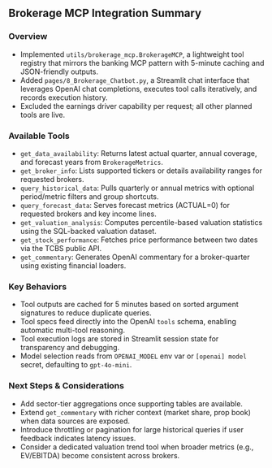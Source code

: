 ## Brokerage MCP Integration Summary

### Overview
- Implemented `utils/brokerage_mcp.BrokerageMCP`, a lightweight tool registry that mirrors the banking MCP pattern with 5-minute caching and JSON-friendly outputs.
- Added `pages/8_Brokerage_Chatbot.py`, a Streamlit chat interface that leverages OpenAI chat completions, executes tool calls iteratively, and records execution history.
- Excluded the earnings driver capability per request; all other planned tools are live.

### Available Tools
- `get_data_availability`: Returns latest actual quarter, annual coverage, and forecast years from `BrokerageMetrics`.
- `get_broker_info`: Lists supported tickers or details availability ranges for requested brokers.
- `query_historical_data`: Pulls quarterly or annual metrics with optional period/metric filters and group shortcuts.
- `query_forecast_data`: Serves forecast metrics (ACTUAL=0) for requested brokers and key income lines.
- `get_valuation_analysis`: Computes percentile-based valuation statistics using the SQL-backed valuation dataset.
- `get_stock_performance`: Fetches price performance between two dates via the TCBS public API.
- `get_commentary`: Generates OpenAI commentary for a broker-quarter using existing financial loaders.

### Key Behaviors
- Tool outputs are cached for 5 minutes based on sorted argument signatures to reduce duplicate queries.
- Tool specs feed directly into the OpenAI `tools` schema, enabling automatic multi-tool reasoning.
- Tool execution logs are stored in Streamlit session state for transparency and debugging.
- Model selection reads from `OPENAI_MODEL` env var or `[openai] model` secret, defaulting to `gpt-4o-mini`.

### Next Steps & Considerations
- Add sector-tier aggregations once supporting tables are available.
- Extend `get_commentary` with richer context (market share, prop book) when data sources are exposed.
- Introduce throttling or pagination for large historical queries if user feedback indicates latency issues.
- Consider a dedicated valuation trend tool when broader metrics (e.g., EV/EBITDA) become consistent across brokers.
